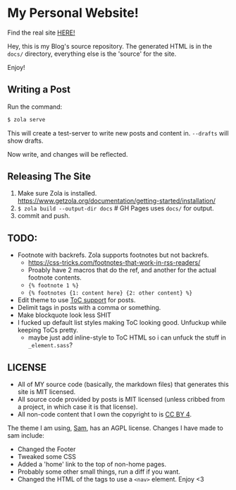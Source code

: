 # My Personal Website!

Find the real site [HERE!](https://thedav.is)

Hey, this is my Blog's source repository.
The generated HTML is in the `docs/` directory,
everything else is the 'source' for the site.

Enjoy!

## Writing a Post

Run the command:

```bash
$ zola serve
```

This will create a test-server to write new posts and content in. `--drafts` will show drafts.

Now write, and changes will be reflected.

## Releasing The Site

1. Make sure Zola is installed. https://www.getzola.org/documentation/getting-started/installation/
2. `$ zola build --output-dir docs` # GH Pages uses `docs/` for output.
3. commit and push.

## TODO:

- Footnote with backrefs. Zola supports footnotes but not backrefs.
  - https://css-tricks.com/footnotes-that-work-in-rss-readers/
  - Proably have 2 macros that do the ref, and another for the actual footnote contents.
  - `{% footnote 1 %}`
  - `{% footnotes {1: content here} {2: other content} %}`
- Edit theme to use [ToC support](https://www.getzola.org/documentation/content/table-of-contents/) for posts.
- Delimit tags in posts with a comma or something.
- Make blockquote look less SHIT
- I fucked up default list styles making ToC looking good. Unfuckup while keeping ToCs pretty.
  - maybe just add inline-style to ToC HTML so i can unfuck the stuff in `_element.sass`?

## LICENSE

- All of MY source code (basically, the markdown files) that generates this site is MIT licensed.
- All source code provided by posts is MIT licensed (unless cribbed from a project,
  in which case it is that license).
- All non-code content that I own the copyright to is
  [CC BY 4](https://creativecommons.org/licenses/by/4.0/).

The theme I am using, [Sam](https://github.com/janbaudisch/zola-sam),
has an AGPL license.
Changes I have made to sam include:

- Changed the Footer
- Tweaked some CSS
- Added a 'home' link to the top of non-home pages.
- Probably some other small things, run a diff if you want.
- Changed the HTML of the tags to use a `<nav>` element.
  Enjoy <3
